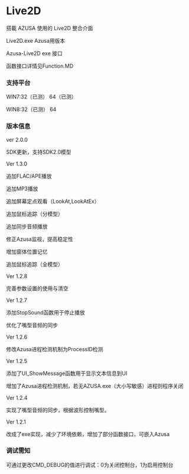 Live2D
======

搭載 AZUSA 使用的 Live2D 整合介面

Live2D.exe Azusa用版本

Azusa-Live2D exe 接口

函数接口详情见Function.MD

### 支持平台

WIN7:32（已测） 64（已测）

WIN8:32（已测） 64


### 版本信息

ver 2.0.0

SDK更新，支持SDK2.0模型

Ver 1.3.0

追加FLAC/APE播放

追加MP3播放

追加屏幕定点观看（LookAt,LookAtEx）

追加鼠标追踪（分模型）

追加同步音频播放

修正Azusa监视，提高稳定性

增加窗体位置记忆

追加鼠标追踪（全模型）

Ver 1.2.8

完善参数设置的使用与清空

Ver 1.2.7

添加StopSound函数用于停止播放

优化了嘴型音频的同步

Ver 1.2.6

修改Azusa进程检测机制为ProcessID检测

Ver 1.2.5

添加了UI_ShowMessage函数用于显示文本信息到UI

增加了Azusa进程检测机制，若无AZUSA.exe（大小写敏感）进程则程序关闭

Ver 1.2.4

实现了嘴型音频的同步，根据波形控制嘴型。

Ver 1.2.1

改成了exe实现，减少了环境依赖，增加了部分函数接口，可嵌入Azusa

### 调试需知

可通过更改CMD_DEBUG的值进行调试：0为关闭控制台，1为启用控制台
